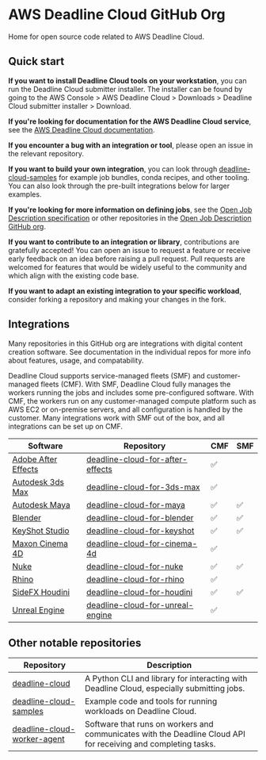# AWS Deadline Cloud GitHub Org

Home for open source code related to AWS Deadline Cloud.

## Quick start

**If you want to install Deadline Cloud tools on your workstation**, you can run the Deadline Cloud submitter installer. The installer can be found by going to the AWS Console > AWS Deadline Cloud > Downloads > Deadline Cloud submitter installer > Download.

**If you're looking for documentation for the AWS Deadline Cloud service**, see the [AWS Deadline Cloud documentation](https://docs.aws.amazon.com/deadline-cloud/).

**If you encounter a bug with an integration or tool**, please open an issue in the relevant repository.

**If you want to build your own integration**, you can look through [deadline-cloud-samples](https://github.com/aws-deadline/deadline-cloud-samples) for example job bundles, conda recipes, and other tooling. You can also look through the pre-built integrations below for larger examples. 

**If you're looking for more information on defining jobs**, see the [Open Job Description specification](https://github.com/OpenJobDescription/openjd-specifications/) or other repositories in the [Open Job Description GitHub org](https://github.com/OpenJobDescription/).

**If you want to contribute to an integration or library**, contributions are gratefully accepted! You can open an issue to request a feature or receive early feedback on an idea before raising a pull request. Pull requests are welcomed for features that would be widely useful to the community and which align with the existing code base.

**If you want to adapt an existing integration to your specific workload**, consider forking a repository and making your changes in the fork.


## Integrations
Many repositories in this GitHub org are integrations with digital content creation software. See documentation in the individual repos for more info about features, usage, and compatability.

Deadline Cloud supports service-managed fleets (SMF) and customer-managed fleets (CMF). With SMF, 
Deadline Cloud fully manages the workers running the jobs and includes some pre-configured software. With CMF, the workers run on any customer-managed compute platform such as AWS EC2 or on-premise servers, and all configuration is handled by the customer. Many integrations work with SMF out of the box, and all integrations can be set up on CMF.

| Software | Repository | CMF| SMF | 
| ---------- | - | - | - |
| [Adobe After Effects](https://www.adobe.com/products/aftereffects.html) | [deadline-cloud-for-after-effects](https://github.com/aws-deadline/deadline-cloud-for-after-effects) | ✅ |  |
| [Autodesk 3ds Max](https://www.autodesk.com/products/3ds-max/overview) | [deadline-cloud-for-3ds-max](https://github.com/aws-deadline/deadline-cloud-for-3ds-max) | ✅ |  |
| [Autodesk Maya](https://www.autodesk.com/products/maya/overview/) | [deadline-cloud-for-maya](https://github.com/aws-deadline/deadline-cloud-for-maya) | ✅ | ✅ |
| [Blender](https://www.blender.org/) | [deadline-cloud-for-blender](https://github.com/aws-deadline/deadline-cloud-for-blender) | ✅ | ✅ |
| [KeyShot Studio](https://www.keyshot.com/) | [deadline-cloud-for-keyshot](https://github.com/aws-deadline/deadline-cloud-for-keyshot) | ✅ | ✅ |
| [Maxon Cinema 4D](https://www.maxon.net/en/cinema-4d) | [deadline-cloud-for-cinema-4d](https://github.com/aws-deadline/deadline-cloud-for-cinema-4d) | ✅ |  |
| [Nuke](https://www.foundry.com/products/nuke-family/nuke) | [deadline-cloud-for-nuke](https://github.com/aws-deadline/deadline-cloud-for-nuke) | ✅ | ✅ |
| [Rhino](https://www.rhino3d.com/) | [deadline-cloud-for-rhino](https://github.com/aws-deadline/deadline-cloud-for-rhino) | ✅ |  |
| [SideFX Houdini](https://www.sidefx.com/) | [deadline-cloud-for-houdini](https://github.com/aws-deadline/deadline-cloud-for-houdini) | ✅ | ✅ |
| [Unreal Engine](https://www.unrealengine.com/) | [deadline-cloud-for-unreal-engine](https://github.com/aws-deadline/deadline-cloud-for-unreal-engine) | ✅ |  |

## Other notable repositories

| Repository | Description |
| - | - |
| [deadline-cloud](https://github.com/aws-deadline/deadline-cloud) | A Python CLI and library for interacting with Deadline Cloud, especially submitting jobs. | 
| [deadline-cloud-samples](https://github.com/aws-deadline/deadline-cloud-samples) | Example code and tools for running workloads on Deadline Cloud. | 
| [deadline-cloud-worker-agent](https://github.com/aws-deadline/deadline-cloud-worker-agent) | Software that runs on workers and communicates with the Deadline Cloud API for receiving and completing tasks. | 
